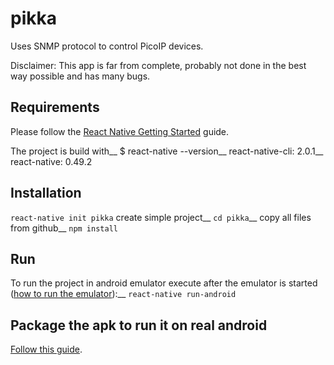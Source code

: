 # pikka

Uses SNMP protocol to control PicoIP devices.

Disclaimer: This app is far from complete, probably not done in the best way possible and has many bugs.

## Requirements

Please follow the [React Native Getting Started](https://facebook.github.io/react-native/docs/getting-started.html) guide.

The project is build with__
$ react-native --version__
react-native-cli: 2.0.1__
react-native: 0.49.2

## Installation

`react-native init pikka` create simple project__
`cd pikka`__
copy all files from github__
`npm install`


## Run

To run the project in android emulator execute after the emulator is started ([how to run the emulator](https://facebook.github.io/react-native/docs/getting-started.html)):__
`react-native run-android`

## Package the apk to run it on real android
[Follow this guide](https://facebook.github.io/react-native/docs/signed-apk-android.html).


